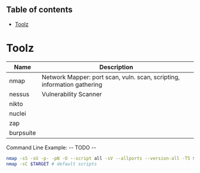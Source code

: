 ## Table of contents
- [Toolz](#Toolz)

# Toolz

| Name      | Description                                   |
|-----------------------|-----------------------------------|
| nmap      | Network Mapper: port scan, vuln. scan, scripting, information gathering |
| nessus    | Vulnerability Scanner             |
| nikto     |                                   |
| nuclei    |                                   |
| zap       |                                   |
| burpsuite |                                   |

Command Line Example: -- TODO --
``` bash
nmap -sS -sU -p- -pN -O --script all -sV --allports --version-all -T5 $TARGET # all port, all scripts
nmap -sC $TARGET # default scripts
```
